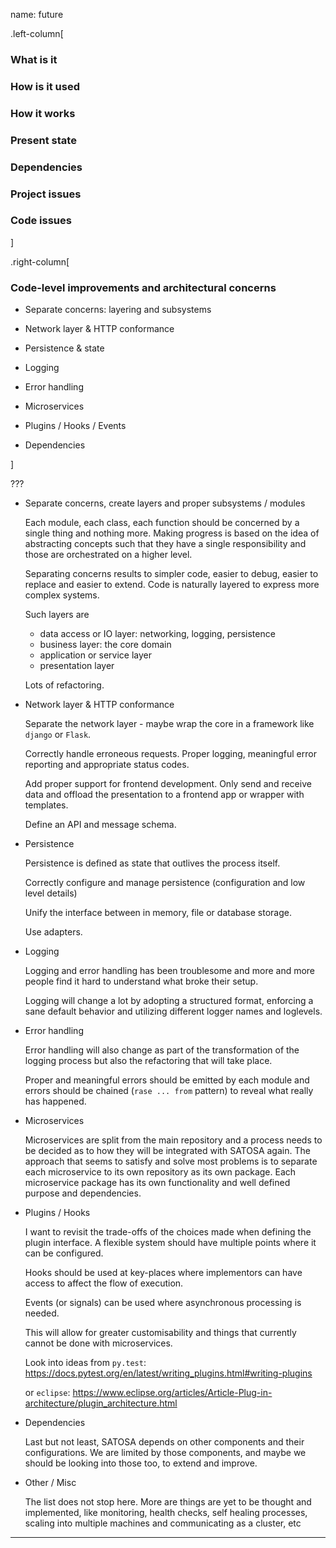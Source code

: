name: future

.left-column[
### What is it
### How is it used
### How it works
### Present state
### Dependencies
### Project issues
### Code issues
]

.right-column[

### Code-level improvements and architectural concerns

* Separate concerns: layering and subsystems

* Network layer & HTTP conformance

* Persistence & state

* Logging

* Error handling

* Microservices

* Plugins / Hooks / Events

* Dependencies

]

???

* Separate concerns, create layers and proper subsystems / modules

  Each module, each class, each function should be concerned by a single thing
  and nothing more. Making progress is based on the idea of abstracting
  concepts such that they have a single responsibility and those are
  orchestrated on a higher level.

  Separating concerns results to simpler code, easier to debug, easier to
  replace and easier to extend. Code is naturally layered to express more
  complex systems.

  Such layers are
  - data access or IO layer: networking, logging, persistence
  - business layer: the core domain
  - application or service layer
  - presentation layer

  Lots of refactoring.

* Network layer & HTTP conformance

  Separate the network layer - maybe wrap the core in a framework like `django`
  or `Flask`.

  Correctly handle erroneous requests. Proper logging, meaningful error
  reporting and appropriate status codes.

  Add proper support for frontend development.  Only send and receive data and
  offload the presentation to a frontend app or wrapper with templates.

  Define an API and message schema.

* Persistence

  Persistence is defined as state that outlives the process itself.

  Correctly configure and manage persistence (configuration and low level
  details)

  Unify the interface between in memory, file or database storage.

  Use adapters.

* Logging

  Logging and error handling has been troublesome and more and more people find
  it hard to understand what broke their setup.

  Logging will change a lot by adopting a structured format, enforcing a sane
  default behavior and utilizing different logger names and loglevels.

* Error handling

  Error handling will also change as part of the transformation of the logging
  process but also the refactoring that will take place.

  Proper and meaningful errors should be emitted by each module and errors
  should be chained (`rase ... from` pattern) to reveal what really has
  happened.

* Microservices

  Microservices are split from the main repository and a process needs to be
  decided as to how they will be integrated with SATOSA again. The approach
  that seems to satisfy and solve most problems is to separate each
  microservice to its own repository as its own package. Each microservice
  package has its own functionality and well defined purpose and dependencies.

* Plugins / Hooks

  I want to revisit the trade-offs of the choices made when defining the plugin
  interface. A flexible system should have multiple points where it can be
  configured.

  Hooks should be used at key-places where implementors can have access to
  affect the flow of execution.

  Events (or signals) can be used where asynchronous processing is needed.

  This will allow for greater customisability and things that currently cannot
  be done with microservices.

  Look into ideas from `py.test`:
  https://docs.pytest.org/en/latest/writing_plugins.html#writing-plugins

  or `eclipse`:
  https://www.eclipse.org/articles/Article-Plug-in-architecture/plugin_architecture.html

* Dependencies

  Last but not least, SATOSA depends on other components and their
  configurations. We are limited by those components, and maybe we should be
  looking into those too, to extend and improve.

* Other / Misc

  The list does not stop here. More are things are yet to be thought and
  implemented, like monitoring, health checks, self healing processes, scaling
  into multiple machines and communicating as a cluster, etc

---
